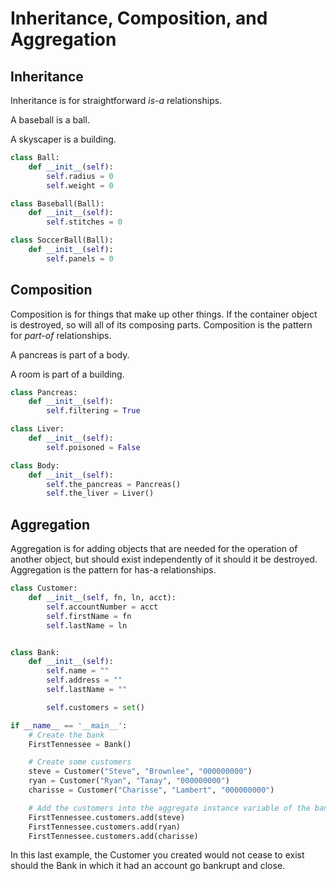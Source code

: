 # Inheritance, Composition, and Aggregation

## Inheritance

Inheritance is for straightforward _is-a_ relationships.

A baseball is a ball.

A skyscaper is a building.

```python
class Ball:
    def __init__(self):
        self.radius = 0
        self.weight = 0

class Baseball(Ball):
    def __init__(self):
        self.stitches = 0

class SoccerBall(Ball):
    def __init__(self):
        self.panels = 0
```

## Composition

Composition is for things that make up other things. If the container object is destroyed, so will all of its composing parts. Composition is the pattern for _part-of_ relationships.

A pancreas is part of a body.

A room is part of a building.

```python
class Pancreas:
    def __init__(self):
        self.filtering = True

class Liver:
    def __init__(self):
        self.poisoned = False

class Body:
    def __init__(self):
        self.the_pancreas = Pancreas()
        self.the_liver = Liver()
```

## Aggregation

Aggregation is for adding objects that are needed for the operation of another object, but should exist independently of it should it be destroyed. Aggregation is the pattern for has-a relationships.

```python
class Customer:
    def __init__(self, fn, ln, acct):
        self.accountNumber = acct
        self.firstName = fn
        self.lastName = ln


class Bank:
    def __init__(self):
        self.name = ""
        self.address = ""
        self.lastName = ""

        self.customers = set()

if __name__ == '__main__':
    # Create the bank
    FirstTennessee = Bank()

    # Create some customers
    steve = Customer("Steve", "Brownlee", "000000000")
    ryan = Customer("Ryan", "Tanay", "000000000")
    charisse = Customer("Charisse", "Lambert", "000000000")

    # Add the customers into the aggregate instance variable of the bank
    FirstTennessee.customers.add(steve)
    FirstTennessee.customers.add(ryan)
    FirstTennessee.customers.add(charisse)

```

In this last example, the Customer you created would not cease to exist should the Bank in which it had an account go bankrupt and close.
